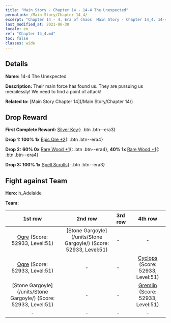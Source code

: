 ```yaml
---
title: "Main Story - Chapter 14 - 14-4 The Unexpected"
permalink: /Main Story/Chapter 14_4/
excerpt: "Chapter 14 - 4. Era of Chaos  Main Story - Chapter 14_4. 14-4 The Unexpected"
last_modified_at: 2021-06-30
locale: en
ref: "Chapter 14_4.md"
toc: false
classes: wide
---
```


## Details

 **Name:** 14-4 The Unexpected

 **Description:** Their main force has found us. They are pursuing us mercilessly! We need to find a point of attack!

 **Related to:** [Main Story Chapter 14](/Main Story/Chapter 14/)

## Drop Reward

 **First Complete Reward:** [Silver Key](/Items/con_693/){: .btn .btn--era3}

 **Drop 1:** **100% 1x** [Epic Ore +2](/Items/mat_47/){: .btn .btn--era4}

 **Drop 2:** **60% 0x** [Rare Wood +1](/Items/mat_41/){: .btn .btn--era4}, **40% 1x** [Rare Wood +1](/Items/mat_41/){: .btn .btn--era4}

 **Drop 3:** **100% 1x** [Spell Scrolls](/Items/con_694/){: .btn .btn--era3}


## Fight against Team
 **Hero:** h_Adelaide

 **Team:**


  | 1st row | 2nd row | 3rd row | 4th row |
  |:----:|:----:|:----|:----:|
  | [Ogre](/units/Ogre/) (Score: 52933, Level:51)  | [Stone Gargoyle](/units/Stone Gargoyle/) (Score: 52933, Level:51)  | - | - |
  | [Ogre](/units/Ogre/) (Score: 52933, Level:51)  | - | - | [Cyclops](/units/Cyclops/) (Score: 52933, Level:51)  |
  | [Stone Gargoyle](/units/Stone Gargoyle/) (Score: 52933, Level:51)  | - | - | [Gremlin](/units/Gremlin/) (Score: 52933, Level:51)  |
  | - | - | - | - |


